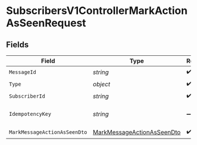 # SubscribersV1ControllerMarkActionAsSeenRequest


## Fields

| Field                                                                               | Type                                                                                | Required                                                                            | Description                                                                         |
| ----------------------------------------------------------------------------------- | ----------------------------------------------------------------------------------- | ----------------------------------------------------------------------------------- | ----------------------------------------------------------------------------------- |
| `MessageId`                                                                         | *string*                                                                            | :heavy_check_mark:                                                                  | N/A                                                                                 |
| `Type`                                                                              | *object*                                                                            | :heavy_check_mark:                                                                  | N/A                                                                                 |
| `SubscriberId`                                                                      | *string*                                                                            | :heavy_check_mark:                                                                  | N/A                                                                                 |
| `IdempotencyKey`                                                                    | *string*                                                                            | :heavy_minus_sign:                                                                  | A header for idempotency purposes                                                   |
| `MarkMessageActionAsSeenDto`                                                        | [MarkMessageActionAsSeenDto](../../Models/Components/MarkMessageActionAsSeenDto.md) | :heavy_check_mark:                                                                  | N/A                                                                                 |